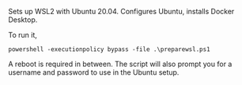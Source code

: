 Sets up WSL2 with Ubuntu 20.04.  Configures Ubuntu, installs Docker Desktop.  

To run it,

```
powershell -executionpolicy bypass -file .\preparewsl.ps1
```

A reboot is required in between.  The script will also prompt you for a username and password to use in the Ubuntu setup.